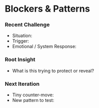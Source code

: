 # Blockers & Patterns

### Recent Challenge
- Situation: 
- Trigger: 
- Emotional / System Response: 

### Root Insight
- What is this trying to protect or reveal?

### Next Iteration
- Tiny counter-move:
- New pattern to test:

